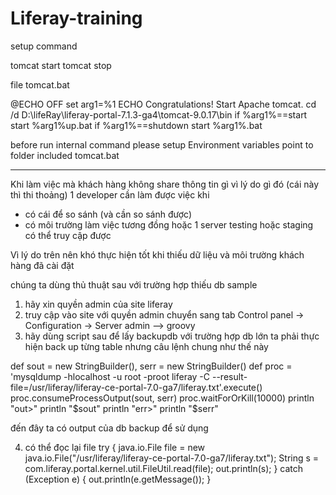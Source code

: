 # Liferay-training

setup command 

tomcat start
tomcat stop

file tomcat.bat

@ECHO OFF
set arg1=%1
ECHO Congratulations! Start Apache tomcat.
cd /d D:\lifeRay\liferay-portal-7.1.3-ga4\tomcat-9.0.17\bin
if %arg1%==start start %arg1%up.bat
if %arg1%==shutdown start %arg1%.bat

before run internal command please setup  Environment variables point to folder included tomcat.bat

--------------------------

Khi làm việc mà khách hàng không share thông tin gì vì lý do gì đó (cái này thì thi thoảng)
1 developer cần làm được việc khi
 - có cái để so sánh (và cần so sánh được)
 - có môi trường làm việc tương đồng hoặc 1 server testing hoặc staging có thể truy cập được
 
 Vì lý do trên nên khó thực hiện tốt khi thiếu dữ liệu và môi trường khách hàng đã cài đặt
 
 chúng ta dùng thủ thuật sau với trường hợp thiếu db sample
 1. hãy xin quyền admin của site liferay
 2. truy cập vào site với quyền admin chuyển sang tab Control panel -> Configuration -> Server admin --> groovy
 3. hãy dùng script sau để lấy backupdb
   với trường hợp db lớn ta phải thực hiện back up từng table
   nhưng câu lệnh chung như thế này

def sout = new StringBuilder(), serr = new StringBuilder()
def proc = 'mysqldump -hlocalhost -u root -proot liferay -C --result-file=/usr/liferay/liferay-ce-portal-7.0-ga7/liferay.txt'.execute()
proc.consumeProcessOutput(sout, serr)
proc.waitForOrKill(10000)
println "out>"
println "$sout"
println "err>"
println "$serr"

đến đây ta có output của db backup để sử dụng

4. có thể đọc lại file
try {
	java.io.File file = new java.io.File("/usr/liferay/liferay-ce-portal-7.0-ga7/liferay.txt");
	String s = com.liferay.portal.kernel.util.FileUtil.read(file);
	out.println(s);
} catch (Exception e) {
	out.println(e.getMessage());
}

